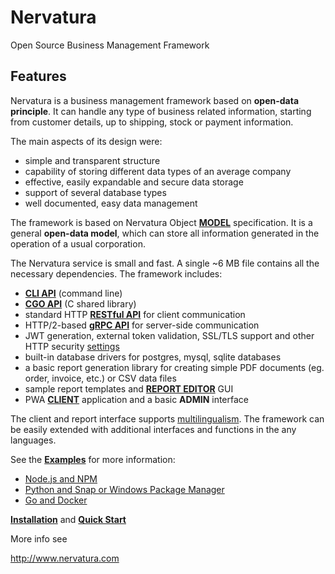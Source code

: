 Nervatura
=========

Open Source Business Management Framework

## Features

Nervatura is a business management framework based on **open-data principle**. It can handle any type of business related information, starting from customer details, up to shipping, stock or payment information.

The main aspects of its design were:

* simple and transparent structure
* capability of storing different data types of an average company
* effective, easily expandable and secure data storage
* support of several database types
* well documented, easy data management

The framework is based on Nervatura Object [**MODEL**](https://nervatura.github.io/nervatura/docs/model) specification. It is a general **open-data model**, which can store all information generated in the operation of a usual corporation.

The Nervatura service is small and fast. A single ~6 MB file contains all the necessary dependencies.
The framework includes:
- [**CLI API**](https://nervatura.github.io/nervatura/docs/service/cli#cli-api) (command line)
- [**CGO API**](https://nervatura.github.io/nervatura/docs/service/cli#cgo-api) (C shared library)
- standard HTTP [**RESTful API**](https://nervatura.github.io/nervatura/docs/service/api) for client communication
- HTTP/2-based [**gRPC API**](https://nervatura.github.io/nervatura/docs/service/grpc) for server-side communication
- JWT generation, external token validation, SSL/TLS support and other HTTP security [settings](https://github.com/nervatura/nervatura-service/blob/master/.env.example)
- built-in database drivers for postgres, mysql, sqlite databases
- a basic report generation library for creating simple PDF documents (eg. order, invoice, etc.) 
or CSV data files
- sample report templates and [**REPORT EDITOR**](https://nervatura.github.io/nervatura/docs/client/program/editor) GUI
- PWA [**CLIENT**](https://nervatura.github.io/nervatura/docs/client) application and a basic **ADMIN** interface

The client and report interface supports [multilingualism](https://nervatura.github.io/nervatura/docs/start/customization#customize-the-appearance). The framework can be easily extended with additional interfaces and functions in the any languages.

See the [**Examples**](https://nervatura.github.io/nervatura/docs/start/examples) for more information:
- [Node.js and NPM](https://nervatura.github.io/nervatura/docs/start/examples/#nodejs-and-npm)
- [Python and Snap or Windows Package Manager](https://nervatura.github.io/nervatura/docs/start/examples/#python-and-snap-or-windows-package-manager)
- [Go and Docker](https://nervatura.github.io/nervatura/docs/start/examples/#go-and-docker)

[**Installation**](https://nervatura.github.io/nervatura/docs/install) and [**Quick Start**](https://nervatura.github.io/nervatura/docs/start)

More info see 

http://www.nervatura.com
